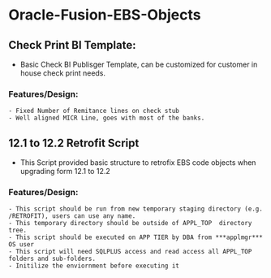 # Oracle-Fusion-EBS-Objects

## Check Print BI Template:
   - Basic Check BI Publisger Template, can be customized for customer in house check print needs.
   ### Features/Design:
    - Fixed Number of Remitance lines on check stub
    - Well aligned MICR Line, goes with most of the banks.
    
    
## 12.1 to 12.2 Retrofit Script
  - This Script provided basic structure to retrofix EBS code objects when upgrading form 12.1 to 12.2
  ### Features/Design:
    - This script should be run from new temporary staging directory (e.g. /RETROFIT), users can use any name.
    - This temporary directory should be outside of APPL_TOP  directory tree.
    - This script should be executed on APP TIER by DBA from ***applmgr*** OS user
    - This script will need SQLPLUS access and read access all APPL_TOP folders and sub-folders.
    - Initilize the enviornment before executing it

